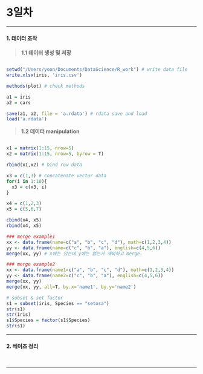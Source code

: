 # 3일차 


-----------------------


#### **1. 데이터 조작**


> **1.1 데이터 생성 및 저장**

```R

setwd("/Users/yoon/Documents/DataScience/R_work") # write data file
write.xlsx(iris, 'iris.csv')

methods(plot) # check methods

a1 = iris
a2 = cars

save(a1, a2, file = 'a.rdata') # rdata save and load
load('a.rdata')

```

> **1.2 데이터 manipulation**

```R

x1 = matrix(1:15, nrow=5)
x2 = matrix(1:15, nrow=5, byrow = T)

rbind(x1,x2) # bind row data

x3 = c(1,3) # concatenate vector data
for(i in 1:10){
  x3 = c(x3, i)
}

x4 = c(1,2,3)
x5 = c(5,6,7)

cbind(x4, x5)
rbind(x4, x5)

### merge example1
xx <- data.frame(name=c("a", "b", "c", "d"), math=c(1,2,3,4))
yy <- data.frame(name=c("c", "b", "a"), english=c(4,5,6))
merge(xx, yy) # x에는 있는데 y에는 없는거 제외하고 merge.

### merge example2
xx <- data.frame(name1=c("a", "b", "c", "d"), math=c(1,2,3,4))
yy <- data.frame(name2=c("c", "b", "a"), english=c(4,5,6))
merge(xx, yy)
merge(xx, yy, all=T, by.x='name1', by.y='name2')

# subset & set factor
s1 = subset(iris, Species == "setosa")
str(s1)
str(iris)
s1$Species = factor(s1$Species)
str(s1)

```

-----------------------


#### **2. 베이즈 정리**

```


```

-----------------------
